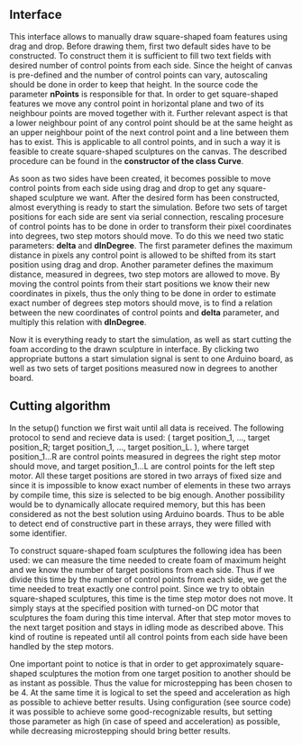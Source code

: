 ## Interface
	
This interface allows to manually draw square-shaped foam features using drag and drop. Before drawing them, first two default sides have to be constructed. To construct them it is sufficient to fill two text fields with desired number of control points from each side. Since the height of canvas is pre-defined and the number of control points can vary, autoscaling should be done in order to keep that height. In the source code the parameter **nPoints** is responsible for that. In order to get square-shaped features we move any control point in horizontal plane and two of its neighbour points are moved together with it. Further relevant aspect is that a lower neighbour point of any control point should be at the same height as an upper neighbour point of the next control point and a line between them has to exist. This is applicable to all control points, and in such a way it is feasible to create square-shaped sculptures on the canvas. The described procedure can be found in the **constructor of the class Curve**.

As soon as two sides have been created, it becomes possible to move control points from each side
using drag and drop to get any square-shaped sculpture we want. After the desired form has been
constructed, almost everything is ready to start the simulation. Before two sets of target positions
for each side are sent via serial connection, rescaling procesure of control points has to be done in
order to transform their pixel coordinates into degrees, two step motors should move. To do this we
need two static parameters: **delta** and **dInDegree**. The first parameter defines the maximum distance in 
pixels any control point is allowed to be shifted from its start position using drag and drop. Another
parameter defines the maximum distance, measured in degrees, two step motors are allowed to move. By
moving the control points from their start positions we know their new coordinates in pixels, thus
the only thing to be done in order to estimate exact number of degrees step motors should move, is to
find a relation between the new coordinates of control points and **delta** parameter, and multiply this
relation with **dInDegree**.

Now it is everything ready to start the simulation, as well as start cutting the foam according to
the drawn sculpture in interface. By clicking two appropriate buttons a start simulation signal
is sent to one Arduino board, as well as two sets of target positions measured now in degrees to another
board.
	
## Cutting algorithm
	
In the setup() function we first wait until all data is received. The following protocol
to send and recieve data is used: ( target position_1, ..., target position_R; 
target position_1, ..., target position_L. ), where target position_1...R are control points
measured in degrees the right step motor should move, and target position_1...L are control
points for the left step motor. All these target positions are stored in two arrays of fixed
size and since it is impossible to know exact number of elements in these two arrays by compile
time, this size is selected to be big enough. Another possibility would be to dynamically allocate
required memory, but this has been considered as not the best solution using Arduino boards. Thus
to be able to detect end of constructive part in these arrays, they were filled with some 
identifier.

To construct square-shaped foam sculptures the following idea has been used: we can measure the
time needed to create foam of maximum height and we know the number of target positions from each
side. Thus if we divide this time by the number of control points from each side, we get the time
needed to treat exactly one control point. Since we try to obtain square-shaped sculptures, this time
is the time step motor does not move. It simply stays at the specified position with turned-on
DC motor that sculptures the foam during this time interval. After that step motor moves to the next
target position and stays in idling mode as described above. This kind of routine is repeated until
all control points from each side have been handled by the step motors. 

One important point to notice is that in order to get approximately square-shaped sculptures the 
motion from one target position to another should be as instant as possible. Thus the value for 
microstepping has been chosen to be 4. At the same time it is logical to set the speed and 
acceleration as high as possible to achieve better results. Using configuration (see source code) 
it was possible to achieve some good-recognizable results, but setting those parameter as high 
(in case of speed and acceleration) as possible, while decreasing microstepping should bring better results.
